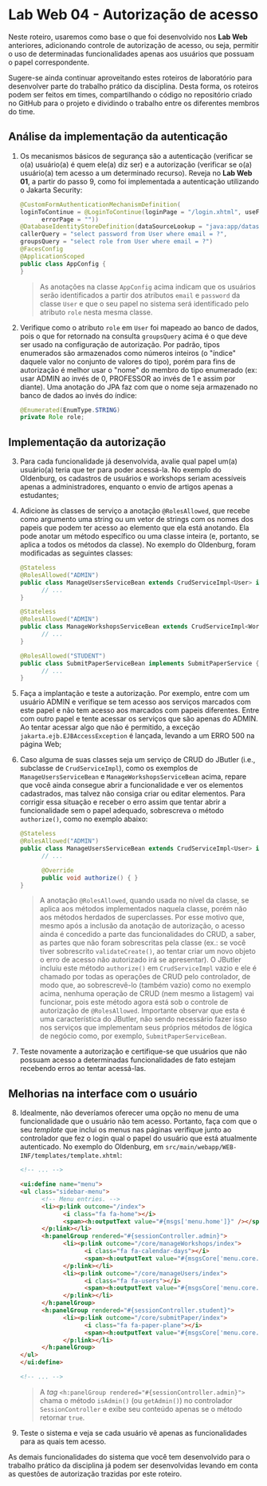 # Lab Web 04 - Autorização de acesso

Neste roteiro, usaremos como base o que foi desenvolvido nos **Lab Web** anteriores, adicionando controle de autorização de acesso, ou seja, permitir o uso de determinadas funcionalidades apenas aos usuários que possuam o papel correspondente.

Sugere-se ainda continuar aproveitando estes roteiros de laboratório para desenvolver parte do trabalho prático da disciplina. Desta forma, os roteiros podem ser feitos em times, compartilhando o código no repositório criado no GitHub para o projeto e dividindo o trabalho entre os diferentes membros do time.


## Análise da implementação da autenticação

1. Os mecanismos básicos de segurança são a autenticação (verificar se o(a) usuário(a) é quem ele(a) diz ser) e a autorização (verificar se o(a) usuário(a) tem acesso a um determinado recurso). Reveja no **Lab Web 01**, a partir do passo 9, como foi implementada a autenticação utilizando o Jakarta Security:

      ```java
      @CustomFormAuthenticationMechanismDefinition(
      loginToContinue = @LoginToContinue(loginPage = "/login.xhtml", useForwardToLogin = false,
            errorPage = ""))
      @DatabaseIdentityStoreDefinition(dataSourceLookup = "java:app/datasources/oldenburg",
      callerQuery = "select password from User where email = ?",
      groupsQuery = "select role from User where email = ?")
      @FacesConfig
      @ApplicationScoped
      public class AppConfig {
      }
      ```

      > As anotações na classe `AppConfig` acima indicam que os usuários serão identificados a partir dos atributos `email` e `password` da classe `User` e que o seu papel no sistema será identificado pelo atributo `role` nesta mesma classe.

2. Verifique como o atributo `role` em `User` foi mapeado ao banco de dados, pois o que for retornado na consulta `groupsQuery` acima é o que deve ser usado na configuração de autorização. Por padrão, tipos enumerados são armazenados como números inteiros (o "índice" daquele valor no conjunto de valores do tipo), porém para fins de autorização é melhor usar o "nome" do membro do tipo enumerado (ex: usar ADMIN ao invés de 0, PROFESSOR ao invés de 1 e assim por diante). Uma anotação do JPA faz com que o nome seja armazenado no banco de dados ao invés do índice:

      ```java
      @Enumerated(EnumType.STRING)
      private Role role;

      ```


## Implementação da autorização

3. Para cada funcionalidade já desenvolvida, avalie qual papel um(a) usuário(a) teria que ter para poder acessá-la. No exemplo do Oldenburg, os cadastros de usuários e workshops seriam acessíveis apenas a administradores, enquanto o envio de artigos apenas a estudantes;

4. Adicione às classes de serviço a anotação `@RolesAllowed`, que recebe como argumento uma string ou um vetor de strings com os nomes dos papeis que podem ter acesso ao elemento que ela está anotando. Ela pode anotar um método específico ou uma classe inteira (e, portanto, se aplica a todos os métodos da classe). No exemplo do Oldenburg, foram modificadas as seguintes classes:

      ```java
      @Stateless
      @RolesAllowed("ADMIN")
      public class ManageUsersServiceBean extends CrudServiceImpl<User> implements ManageUsersService {
            // ...
      }
      ```

      ```java
      @Stateless
      @RolesAllowed("ADMIN")
      public class ManageWorkshopsServiceBean extends CrudServiceImpl<Workshop> implements ManageWorkshopsService {
            // ...
      }
      ```

      ```java
      @RolesAllowed("STUDENT")
      public class SubmitPaperServiceBean implements SubmitPaperService {
            // ...
      }
      ```

5. Faça a implantação e teste a autorização. Por exemplo, entre com um usuário ADMIN e verifique se tem acesso aos serviços marcados com este papel e não tem acesso aos marcados com papeis diferentes. Entre com outro papel e tente acessar os serviços que são apenas do ADMIN. Ao tentar acessar algo que não é permitido, a exceção `jakarta.ejb.EJBAccessException` é lançada, levando a um ERRO 500 na página Web;

6. Caso alguma de suas classes seja um serviço de CRUD do JButler (i.e., subclasse de `CrudServiceImpl`), como os exemplos de `ManageUsersServiceBean` e `ManageWorkshopsServiceBean` acima, repare que você ainda consegue abrir a funcionalidade e ver os elementos cadastrados, mas talvez não consiga criar ou editar elementos. Para corrigir essa situação e receber o erro assim que tentar abrir a funcionalidade sem o papel adequado, sobrescreva o método `authorize()`, como no exemplo abaixo:

      ```java
      @Stateless
      @RolesAllowed("ADMIN")
      public class ManageUsersServiceBean extends CrudServiceImpl<User> implements ManageUsersService {
            // ...

            @Override
            public void authorize() { }
      }
      ```

      > A anotação `@RolesAllowed`, quando usada no nível da classe, se aplica aos métodos implementados naquela classe, porém não aos métodos herdados de superclasses. Por esse motivo que, mesmo após a inclusão da anotação de autorização, o acesso ainda é concedido a parte das funcionalidades do CRUD, a saber, as partes que não foram sobrescritas pela classe (ex.: se você tiver sobrescrito `validateCreate()`, ao tentar criar um novo objeto o erro de acesso não autorizado irá se apresentar). O JButler incluiu este método `authorize()` em `CrudServiceImpl` vazio e ele é chamado por todas as operações de CRUD pelo controlador, de modo que, ao sobrescrevê-lo (também vazio) como no exemplo acima, nenhuma operação de CRUD (nem mesmo a listagem) vai funcionar, pois este método agora está sob o controle de autorização de `@RolesAllowed`. Importante observar que esta é uma característica do JButler, não sendo necessário fazer isso nos serviços que implementam seus próprios métodos de lógica de negócio como, por exemplo, `SubmitPaperServiceBean`.

7. Teste novamente a autorização e certifique-se que usuários que não possuam acesso a determinadas funcionalidades de fato estejam recebendo erros ao tentar acessá-las.


## Melhorias na interface com o usuário

8. Idealmente, não deveríamos oferecer uma opção no menu de uma funcionalidade que o usuário não tem acesso. Portanto, faça com que o seu _template_ que inclui os menus nas páginas verifique junto ao controlador que fez o login qual o papel do usuário que está atualmente autenticado. No exemplo do Oldenburg, em `src/main/webapp/WEB-INF/templates/template.xhtml`:

      ```html
      <!-- ... -->

      <ui:define name="menu">
      <ul class="sidebar-menu">
            <!-- Menu entries. -->
            <li><p:link outcome="/index">
                  <i class="fa fa-home"></i>
                  <span><h:outputText value="#{msgs['menu.home']}" /></span>
            </p:link></li>
            <h:panelGroup rendered="#{sessionController.admin}">
                  <li><p:link outcome="/core/manageWorkshops/index">
                        <i class="fa fa-calendar-days"></i>
                        <span><h:outputText value="#{msgsCore['menu.core.manageWorkshops']}" /></span>
                  </p:link></li>
                  <li><p:link outcome="/core/manageUsers/index">
                        <i class="fa fa-users"></i>
                        <span><h:outputText value="#{msgsCore['menu.core.manageUsers']}" /></span>
                  </p:link></li>
            </h:panelGroup>
            <h:panelGroup rendered="#{sessionController.student}">
                  <li><p:link outcome="/core/submitPaper/index">
                        <i class="fa fa-paper-plane"></i>
                        <span><h:outputText value="#{msgsCore['menu.core.submitPaper']}" /></span>
                  </p:link></li>
            </h:panelGroup>
      </ul>
      </ui:define>

      <!-- ... -->
      ```

      > A _tag_ `<h:panelGroup rendered="#{sessionController.admin}">` chama o método `isAdmin()` (ou `getAdmin()`) no controlador `SessionController` e exibe seu conteúdo apenas se o método retornar `true`.

9. Teste o sistema e veja se cada usuário vê apenas as funcionalidades para as quais tem acesso.

As demais funcionalidades do sistema que você tem desenvolvido para o trabalho prático da disciplina já podem ser desenvolvidas levando em conta as questões de autorização trazidas por este roteiro.

